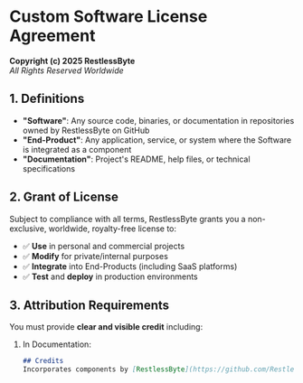 # Custom Software License Agreement

**Copyright (c) 2025 RestlessByte**  
*All Rights Reserved Worldwide*

## 1. Definitions
- **"Software"**: Any source code, binaries, or documentation in repositories owned by RestlessByte on GitHub
- **"End-Product"**: Any application, service, or system where the Software is integrated as a component
- **"Documentation"**: Project's README, help files, or technical specifications

## 2. Grant of License
Subject to compliance with all terms, RestlessByte grants you a non-exclusive, worldwide, royalty-free license to:

- ✅ **Use** in personal and commercial projects
- ✅ **Modify** for private/internal purposes
- ✅ **Integrate** into End-Products (including SaaS platforms)
- ✅ **Test** and **deploy** in production environments

## 3. Attribution Requirements
You must provide **clear and visible credit** including:

1. In Documentation:
   ```markdown
   ## Credits
   Incorporates components by [RestlessByte](https://github.com/RestlessByte)
